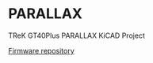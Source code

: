 # PARALLAX
TReK GT40Plus PARALLAX KiCAD Project

[Firmware repository](https://github.com/digitarhythm/qmk_firmware/tree/digitarhythm/keyboards/gl516/parallax)
